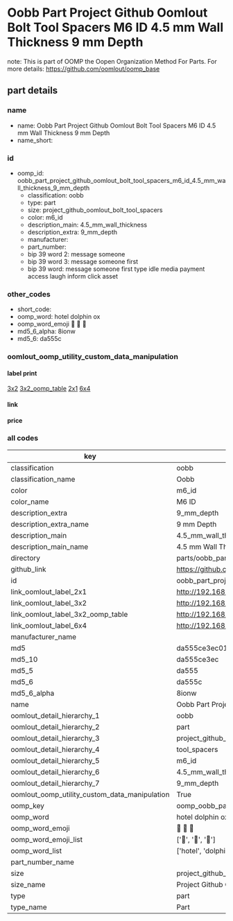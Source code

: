 # Oobb Part Project Github Oomlout Bolt Tool Spacers M6 ID 4.5 mm Wall Thickness 9 mm Depth  

note: This is part of OOMP the Oopen Organization Method For Parts. For more details: https://github.com/oomlout/oomp_base

##  part details
  







### name
* name: Oobb Part Project Github Oomlout Bolt Tool Spacers M6 ID 4.5 mm Wall Thickness 9 mm Depth
* name_short: 
### id
* oomp_id: oobb_part_project_github_oomlout_bolt_tool_spacers_m6_id_4.5_mm_wall_thickness_9_mm_depth
  * classification: oobb
  * type: part
  * size: project_github_oomlout_bolt_tool_spacers
  * color: m6_id
  * description_main: 4.5_mm_wall_thickness
  * description_extra: 9_mm_depth
  * manufacturer: 
  * part_number: 
  * bip 39 word 2: message someone
  * bip 39 word 3: message someone first
  * bip 39 word: message someone first type idle media payment access laugh inform click asset

### other_codes
* short_code: 
* oomp_word: hotel dolphin ox
* oomp_word_emoji :hotel: :dolphin: :ox:
* md5_6_alpha: 8ionw
* md5_6: da555c






### oomlout_oomp_utility_custom_data_manipulation
#### label print
[3x2](http://192.168.1.245:1112/?label=oomp%208ionw)
[3x2_oomp_table](http://192.168.1.108:1112/?label=oomp%208ionw)
[2x1](http://192.168.1.242:1112/?label=oomp%208ionw)
[6x4](http://192.168.1.55:1112/?label=oomp%208ionw)    

#### link

                              

#### price







### all codes 
| key | value |  
| --- | --- |  
| classification | oobb |  
| classification_name | Oobb |  
| color | m6_id |  
| color_name | M6 ID |  
| description_extra | 9_mm_depth |  
| description_extra_name | 9 mm Depth |  
| description_main | 4.5_mm_wall_thickness |  
| description_main_name | 4.5 mm Wall Thickness |  
| directory | parts/oobb_part_project_github_oomlout_bolt_tool_spacers_m6_id_4.5_mm_wall_thickness_9_mm_depth |  
| github_link | https://github.com/oomlout/oomlout_oomp_part_src/tree/main/parts/oobb_part_project_github_oomlout_bolt_tool_spacers_m6_id_4.5_mm_wall_thickness_9_mm_depth |  
| id | oobb_part_project_github_oomlout_bolt_tool_spacers_m6_id_4.5_mm_wall_thickness_9_mm_depth |  
| link_oomlout_label_2x1 | http://192.168.1.242:1112/?label=oomp%208ionw |  
| link_oomlout_label_3x2 | http://192.168.1.245:1112/?label=oomp%208ionw |  
| link_oomlout_label_3x2_oomp_table | http://192.168.1.108:1112/?label=oomp%208ionw |  
| link_oomlout_label_6x4 | http://192.168.1.55:1112/?label=oomp%208ionw |  
| manufacturer_name |  |  
| md5 | da555ce3ec01543629b85ebcaef3c45f |  
| md5_10 | da555ce3ec |  
| md5_5 | da555 |  
| md5_6 | da555c |  
| md5_6_alpha | 8ionw |  
| name | Oobb Part Project Github Oomlout Bolt Tool Spacers M6 ID 4.5 mm Wall Thickness 9 mm Depth |  
| oomlout_detail_hierarchy_1 | oobb |  
| oomlout_detail_hierarchy_2 | part |  
| oomlout_detail_hierarchy_3 | project_github_bolt |  
| oomlout_detail_hierarchy_4 | tool_spacers |  
| oomlout_detail_hierarchy_5 | m6_id |  
| oomlout_detail_hierarchy_6 | 4.5_mm_wall_thickness |  
| oomlout_detail_hierarchy_7 | 9_mm_depth |  
| oomlout_oomp_utility_custom_data_manipulation | True |  
| oomp_key | oomp_oobb_part_project_github_oomlout_bolt_tool_spacers_m6_id_4.5_mm_wall_thickness_9_mm_depth |  
| oomp_word | hotel dolphin ox |  
| oomp_word_emoji | :hotel: :dolphin: :ox: |  
| oomp_word_emoji_list | [':hotel:', ':dolphin:', ':ox:'] |  
| oomp_word_list | ['hotel', 'dolphin', 'ox'] |  
| part_number_name |  |  
| size | project_github_oomlout_bolt_tool_spacers |  
| size_name | Project Github Oomlout Bolt Tool Spacers |  
| type | part |  
| type_name | Part |  
